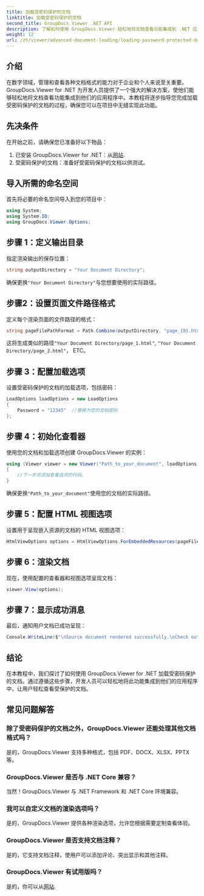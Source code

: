 ```yaml
---
title: 加载受密码保护的文档
linktitle: 加载受密码保护的文档
second_title: GroupDocs.Viewer .NET API
description: 了解如何使用 GroupDocs.Viewer 轻松地将文档查看功能集成到 .NET 应用程序中。本教程提供了全面的分步指南。
weight: 12
url: /zh/viewer/advanced-document-loading/loading-password-protected-document/
---
```

## 介绍

在数字领域，管理和查看各种文档格式的能力对于企业和个人来说至关重要。GroupDocs.Viewer for .NET 为开发人员提供了一个强大的解决方案，使他们能够轻松地将文档查看功能集成到他们的应用程序中。本教程将逐步指导您完成加载受密码保护的文档的过程，确保您可以在项目中无缝实现此功能。

## 先决条件

在开始之前，请确保您已准备好以下物品：

1. 已安装 GroupDocs.Viewer for .NET：从[网站](https://releases.groupdocs.com/viewer/net/).
2. 受密码保护的文档：准备好受密码保护的文档以供测试。

## 导入所需的命名空间

首先将必要的命名空间导入到您的项目中：

```csharp
using System;
using System.IO;
using GroupDocs.Viewer.Options;
```

## 步骤 1：定义输出目录

指定渲染输出的保存位置：

```csharp
string outputDirectory = "Your Document Directory";
```
确保更换`"Your Document Directory"`与您想要使用的实际路径。

## 步骤2：设置页面文件路径格式

定义每个渲染页面的文件路径的格式：

```csharp
string pageFilePathFormat = Path.Combine(outputDirectory, "page_{0}.html");
```

这将生成类似的路径`"Your Document Directory/page_1.html"`, `"Your Document Directory/page_2.html"`， ETC。

## 步骤 3：配置加载选项

设置受密码保护的文档的加载选项，包括密码：

```csharp
LoadOptions loadOptions = new LoadOptions
{
    Password = "12345"  //替换为您的文档密码
};
```

## 步骤 4：初始化查看器

使用您的文档和加载选项创建 GroupDocs.Viewer 的实例：

```csharp
using (Viewer viewer = new Viewer("Path_to_your_document", loadOptions))
{
    //下一步将添加查看选项的代码。
}
```
确保更换`"Path_to_your_document"`使用您的文档的实际路径。

## 步骤 5：配置 HTML 视图选项

设置用于呈现嵌入资源的文档的 HTML 视图选项：

```csharp
HtmlViewOptions options = HtmlViewOptions.ForEmbeddedResources(pageFilePathFormat);
```

## 步骤 6：渲染文档

现在，使用配置的查看器和视图选项呈现文档：

```csharp
viewer.View(options);
```

## 步骤 7：显示成功消息

最后，通知用户文档已成功呈现：

```csharp
Console.WriteLine($"\nSource document rendered successfully.\nCheck output in {outputDirectory}.");
```

## 结论

在本教程中，我们探讨了如何使用 GroupDocs.Viewer for .NET 加载受密码保护的文档。通过遵循这些步骤，开发人员可以轻松地将此功能集成到他们的应用程序中，让用户轻松查看受保护的文档。

## 常见问题解答

### 除了受密码保护的文档之外，GroupDocs.Viewer 还能处理其他文档格式吗？

是的，GroupDocs.Viewer 支持多种格式，包括 PDF、DOCX、XLSX、PPTX 等。

### GroupDocs.Viewer 是否与 .NET Core 兼容？

当然！GroupDocs.Viewer 与 .NET Framework 和 .NET Core 环境兼容。

### 我可以自定义文档的渲染选项吗？

是的，GroupDocs.Viewer 提供各种渲染选项，允许您根据需要定制查看体验。

### GroupDocs.Viewer 是否支持文档注释？

是的，它支持文档注释，使用户可以添加评论、突出显示和其他注释。

### GroupDocs.Viewer 有试用版吗？

是的，你可以从[网站](https://releases.groupdocs.com/).